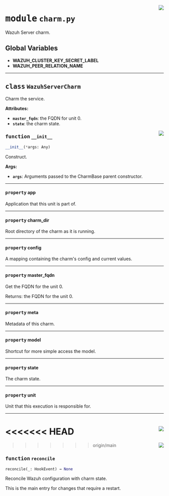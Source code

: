 <!-- markdownlint-disable -->

<a href="../src/charm.py#L0"><img align="right" style="float:right;" src="https://img.shields.io/badge/-source-cccccc?style=flat-square"></a>

# <kbd>module</kbd> `charm.py`
Wazuh Server charm. 

**Global Variables**
---------------
- **WAZUH_CLUSTER_KEY_SECRET_LABEL**
- **WAZUH_PEER_RELATION_NAME**


---

## <kbd>class</kbd> `WazuhServerCharm`
Charm the service. 



**Attributes:**
 
 - <b>`master_fqdn`</b>:  the FQDN for unit 0. 
 - <b>`state`</b>:  the charm state. 

<a href="../src/charm.py#L44"><img align="right" style="float:right;" src="https://img.shields.io/badge/-source-cccccc?style=flat-square"></a>

### <kbd>function</kbd> `__init__`

```python
__init__(*args: Any)
```

Construct. 



**Args:**
 
 - <b>`args`</b>:  Arguments passed to the CharmBase parent constructor. 


---

#### <kbd>property</kbd> app

Application that this unit is part of. 

---

#### <kbd>property</kbd> charm_dir

Root directory of the charm as it is running. 

---

#### <kbd>property</kbd> config

A mapping containing the charm's config and current values. 

---

#### <kbd>property</kbd> master_fqdn

Get the FQDN for the unit 0. 

Returns: the FQDN for the unit 0. 

---

#### <kbd>property</kbd> meta

Metadata of this charm. 

---

#### <kbd>property</kbd> model

Shortcut for more simple access the model. 

---

#### <kbd>property</kbd> state

The charm state. 

---

#### <kbd>property</kbd> unit

Unit that this execution is responsible for. 



---

<<<<<<< HEAD
<a href="../src/charm.py#L130"><img align="right" style="float:right;" src="https://img.shields.io/badge/-source-cccccc?style=flat-square"></a>
=======
<a href="../src/charm.py#L177"><img align="right" style="float:right;" src="https://img.shields.io/badge/-source-cccccc?style=flat-square"></a>
>>>>>>> origin/main

### <kbd>function</kbd> `reconcile`

```python
reconcile(_: HookEvent) → None
```

Reconcile Wazuh configuration with charm state. 

This is the main entry for changes that require a restart. 


